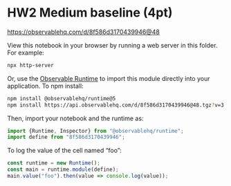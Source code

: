 # HW2 Medium baseline (4pt)

https://observablehq.com/d/8f586d3170439946@48

View this notebook in your browser by running a web server in this folder. For
example:

~~~sh
npx http-server
~~~

Or, use the [Observable Runtime](https://github.com/observablehq/runtime) to
import this module directly into your application. To npm install:

~~~sh
npm install @observablehq/runtime@5
npm install https://api.observablehq.com/d/8f586d3170439946@48.tgz?v=3
~~~

Then, import your notebook and the runtime as:

~~~js
import {Runtime, Inspector} from "@observablehq/runtime";
import define from "8f586d3170439946";
~~~

To log the value of the cell named “foo”:

~~~js
const runtime = new Runtime();
const main = runtime.module(define);
main.value("foo").then(value => console.log(value));
~~~
